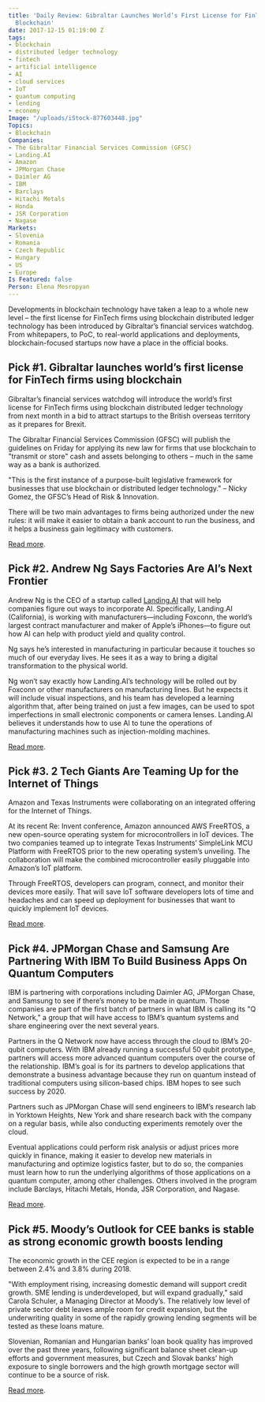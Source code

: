 ```yaml
---
title: 'Daily Review: Gibraltar Launches World’s First License for FinTech Firms Using
  Blockchain'
date: 2017-12-15 01:19:00 Z
tags:
- blockchain
- distributed ledger technology
- fintech
- artificial intelligence
- AI
- cloud services
- IoT
- quantum computing
- lending
- economy
Image: "/uploads/iStock-877603448.jpg"
Topics:
- Blockchain
Companies:
- The Gibraltar Financial Services Commission (GFSC)
- Landing.AI
- Amazon
- JPMorgan Chase
- Daimler AG
- IBM
- Barclays
- Hitachi Metals
- Honda
- JSR Corporation
- Nagase
Markets:
- Slovenia
- Romania
- Czech Republic
- Hungary
- US
- Europe
Is Featured: false
Person: Elena Mesropyan
---
```


Developments in blockchain technology have taken a leap to a whole new level – the first license for FinTech firms using blockchain distributed ledger technology has been introduced by Gibraltar’s financial services watchdog. From whitepapers, to PoC, to real-world applications and deployments, blockchain-focused startups now have a place in the official books.

## Pick #1. Gibraltar launches world’s first license for FinTech firms using blockchain

Gibraltar’s financial services watchdog will introduce the world’s first license for FinTech firms using blockchain distributed ledger technology from next month in a bid to attract startups to the British overseas territory as it prepares for Brexit.

The Gibraltar Financial Services Commission (GFSC) will publish the guidelines on Friday for applying its new law for firms that use blockchain to "transmit or store" cash and assets belonging to others – much in the same way as a bank is authorized.

"This is the first instance of a purpose-built legislative framework for businesses that use blockchain or distributed ledger technology." – Nicky Gomez, the GFSC’s Head of Risk & Innovation.

There will be two main advantages to firms being authorized under the new rules: it will make it easier to obtain a bank account to run the business, and it helps a business gain legitimacy with customers.

[Read more](http://www.independent.co.uk/news/business/news/gibraltar-fintech-firm-blockchains-use-licence-world-first-technology-a8110696.html).

## Pick #2. Andrew Ng Says Factories Are AI’s Next Frontier

Andrew Ng is the CEO of a startup called [Landing.AI](http://www.landing.ai/) that will help companies figure out ways to incorporate AI. Specifically, Landing.AI (California), is working with manufacturers—including Foxconn, the world’s largest contract manufacturer and maker of Apple’s iPhones—to figure out how AI can help with product yield and quality control.

Ng says he’s interested in manufacturing in particular because it touches so much of our everyday lives. He sees it as a way to bring a digital transformation to the physical world.

Ng won’t say exactly how Landing.AI’s technology will be rolled out by Foxconn or other manufacturers on manufacturing lines. But he expects it will include visual inspections, and his team has developed a learning algorithm that, after being trained on just a few images, can be used to spot imperfections in small electronic components or camera lenses. Landing.AI believes it understands how to use AI to tune the operations of manufacturing machines such as injection-molding machines.

[Read more](https://www.technologyreview.com/s/609770/andrew-ng-says-factories-are-ais-next-frontier/).

## Pick #3. 2 Tech Giants Are Teaming Up for the Internet of Things

Amazon and Texas Instruments were collaborating on an integrated offering for the Internet of Things.

At its recent Re: Invent conference, Amazon announced AWS FreeRTOS, a new open-source operating system for microcontrollers in IoT devices. The two companies teamed up to integrate Texas Instruments’ SimpleLink MCU Platform with FreeRTOS prior to the new operating system’s unveiling. The collaboration will make the combined microcontroller easily pluggable into Amazon’s IoT platform.

Through FreeRTOS, developers can program, connect, and monitor their devices more easily. That will save IoT software developers lots of time and headaches and can speed up deployment for businesses that want to quickly implement IoT devices.

[Read more](https://www.fool.com/investing/2017/12/13/2-tech-giants-are-teaming-up-for-the-internet-of-t.aspx).

## Pick #4. JPMorgan Chase and Samsung Are Partnering With IBM To Build Business Apps On Quantum Computers

IBM is partnering with corporations including Daimler AG, JPMorgan Chase, and Samsung to see if there’s money to be made in quantum. Those companies are part of the first batch of partners in what IBM is calling its "Q Network," a group that will have access to IBM’s quantum systems and share engineering over the next several years.

Partners in the Q Network now have access through the cloud to IBM’s 20-qubit computers. With IBM already running a successful 50 qubit prototype, partners will access more advanced quantum computers over the course of the relationship. IBM’s goal is for its partners to develop applications that demonstrate a business advantage because they run on quantum instead of traditional computers using silicon-based chips. IBM hopes to see such success by 2020.

Partners such as JPMorgan Chase will send engineers to IBM’s research lab in Yorktown Heights, New York and share research back with the company on a regular basis, while also conducting experiments remotely over the cloud.

Eventual applications could perform risk analysis or adjust prices more quickly in finance, making it easier to develop new materials in manufacturing and optimize logistics faster, but to do so, the companies must learn how to run the underlying algorithms of those applications on a quantum computer, among other challenges. Others involved in the program include Barclays, Hitachi Metals, Honda, JSR Corporation, and Nagase.

[Read more](https://www.forbes.com/sites/alexkonrad/2017/12/14/why-companies-like-jpmorgan-chase-and-samsung-are-partnering-with-ibm-in-quantum-computing/#6d7a4c5b2c4d).

## Pick #5. Moody’s Outlook for CEE banks is stable as strong economic growth boosts lending

The economic growth in the CEE region is expected to be in a range between 2.4% and 3.8% during 2018.

"With employment rising, increasing domestic demand will support credit growth. SME lending is underdeveloped, but will expand gradually," said Carola Schuler, a Managing Director at Moody’s. The relatively low level of private sector debt leaves ample room for credit expansion, but the underwriting quality in some of the rapidly growing lending segments will be tested as these loans mature.

Slovenian, Romanian and Hungarian banks’ loan book quality has improved over the past three years, following significant balance sheet clean-up efforts and government measures, but Czech and Slovak banks’ high exposure to single borrowers and the high growth mortgage sector will continue to be a source of risk.

[Read more](https://www.moodys.com/research/Moodys-Outlook-for-CEE-banks-is-stable-as-strong-economic--PR_376585).